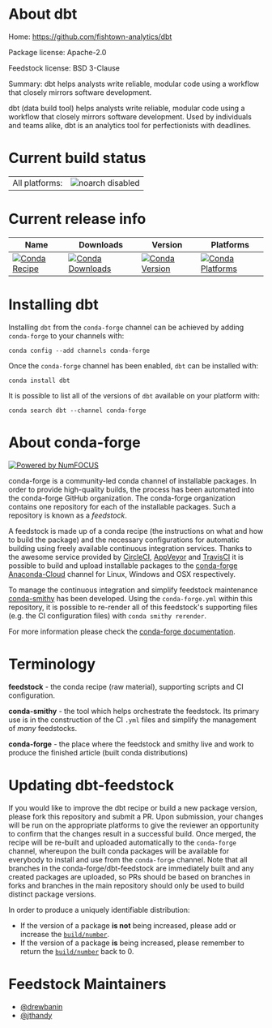 About dbt
=========

Home: https://github.com/fishtown-analytics/dbt

Package license: Apache-2.0

Feedstock license: BSD 3-Clause

Summary: dbt helps analysts write reliable, modular code using a workflow that closely mirrors software development.

dbt (data build tool) helps analysts write reliable, modular code
using a workflow that closely mirrors software development. Used
by individuals and teams alike, dbt is an analytics tool for
perfectionists with deadlines.


Current build status
====================


<table><tr>
    <td>All platforms:</td>
    <td>
      <img src="https://img.shields.io/badge/noarch-disabled-lightgrey.svg" alt="noarch disabled">
    </td>
  </tr>
</table>

Current release info
====================

| Name | Downloads | Version | Platforms |
| --- | --- | --- | --- |
| [![Conda Recipe](https://img.shields.io/badge/recipe-dbt-green.svg)](https://anaconda.org/conda-forge/dbt) | [![Conda Downloads](https://img.shields.io/conda/dn/conda-forge/dbt.svg)](https://anaconda.org/conda-forge/dbt) | [![Conda Version](https://img.shields.io/conda/vn/conda-forge/dbt.svg)](https://anaconda.org/conda-forge/dbt) | [![Conda Platforms](https://img.shields.io/conda/pn/conda-forge/dbt.svg)](https://anaconda.org/conda-forge/dbt) |

Installing dbt
==============

Installing `dbt` from the `conda-forge` channel can be achieved by adding `conda-forge` to your channels with:

```
conda config --add channels conda-forge
```

Once the `conda-forge` channel has been enabled, `dbt` can be installed with:

```
conda install dbt
```

It is possible to list all of the versions of `dbt` available on your platform with:

```
conda search dbt --channel conda-forge
```


About conda-forge
=================

[![Powered by NumFOCUS](https://img.shields.io/badge/powered%20by-NumFOCUS-orange.svg?style=flat&colorA=E1523D&colorB=007D8A)](http://numfocus.org)

conda-forge is a community-led conda channel of installable packages.
In order to provide high-quality builds, the process has been automated into the
conda-forge GitHub organization. The conda-forge organization contains one repository
for each of the installable packages. Such a repository is known as a *feedstock*.

A feedstock is made up of a conda recipe (the instructions on what and how to build
the package) and the necessary configurations for automatic building using freely
available continuous integration services. Thanks to the awesome service provided by
[CircleCI](https://circleci.com/), [AppVeyor](https://www.appveyor.com/)
and [TravisCI](https://travis-ci.org/) it is possible to build and upload installable
packages to the [conda-forge](https://anaconda.org/conda-forge)
[Anaconda-Cloud](https://anaconda.org/) channel for Linux, Windows and OSX respectively.

To manage the continuous integration and simplify feedstock maintenance
[conda-smithy](https://github.com/conda-forge/conda-smithy) has been developed.
Using the ``conda-forge.yml`` within this repository, it is possible to re-render all of
this feedstock's supporting files (e.g. the CI configuration files) with ``conda smithy rerender``.

For more information please check the [conda-forge documentation](https://conda-forge.org/docs/).

Terminology
===========

**feedstock** - the conda recipe (raw material), supporting scripts and CI configuration.

**conda-smithy** - the tool which helps orchestrate the feedstock.
                   Its primary use is in the construction of the CI ``.yml`` files
                   and simplify the management of *many* feedstocks.

**conda-forge** - the place where the feedstock and smithy live and work to
                  produce the finished article (built conda distributions)


Updating dbt-feedstock
======================

If you would like to improve the dbt recipe or build a new
package version, please fork this repository and submit a PR. Upon submission,
your changes will be run on the appropriate platforms to give the reviewer an
opportunity to confirm that the changes result in a successful build. Once
merged, the recipe will be re-built and uploaded automatically to the
`conda-forge` channel, whereupon the built conda packages will be available for
everybody to install and use from the `conda-forge` channel.
Note that all branches in the conda-forge/dbt-feedstock are
immediately built and any created packages are uploaded, so PRs should be based
on branches in forks and branches in the main repository should only be used to
build distinct package versions.

In order to produce a uniquely identifiable distribution:
 * If the version of a package **is not** being increased, please add or increase
   the [``build/number``](https://conda.io/docs/user-guide/tasks/build-packages/define-metadata.html#build-number-and-string).
 * If the version of a package **is** being increased, please remember to return
   the [``build/number``](https://conda.io/docs/user-guide/tasks/build-packages/define-metadata.html#build-number-and-string)
   back to 0.

Feedstock Maintainers
=====================

* [@drewbanin](https://github.com/drewbanin/)
* [@jthandy](https://github.com/jthandy/)

